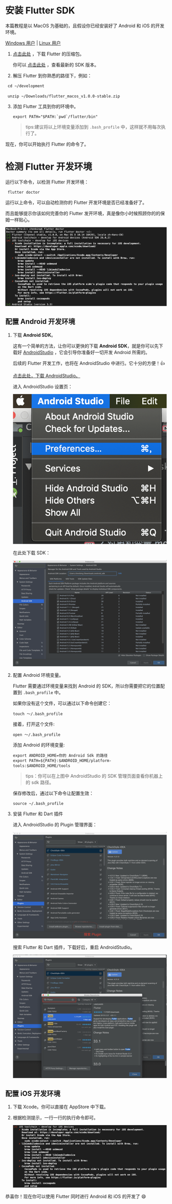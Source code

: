 # 安装 Flutter SDK

本篇教程是以 MacOS 为基础的，且假设你已经安装好了 Android 和 iOS 的开发环境。

[Windows 用户](https://flutter.dev/docs/get-started/install/windows) | [Linux 用户](https://flutter.dev/docs/get-started/install/windows)

1. [点击此处](https://storage.googleapis.com/flutter_infra/releases/stable/macos/flutter_macos_v1.0.0-stable.zip) ，下载 Flutter 的压缩包。

    你可以 [点击此处](https://flutter.dev/docs/development/tools/sdk/archive) ，查看最新的 SDK 版本。

2. 解压 Flutter 到你熟悉的路径下，例如：

  ```
   cd ~/development

   unzip ~/Downloads/flutter_macos_v1.0.0-stable.zip
  ```

3. 添加 Flutter 工具到你的环境中。

    ```
    export PATH="$PATH:`pwd`/flutter/bin"
    ```


    > tips:建议将以上环境变量添加到 `.bash_profile` 中，这样就不用每次执行了。

现在，你可以开始执行 Flutter 的命令了。

# 检测 Flutter 开发环境

运行以下命令，以检测 Flutter 开发环境：

```
 flutter doctor
```

运行以上命令，可以自动检测你的 Flutter 开发环境是否已经准备好了。

而且能够提示你该如何完善你的 Flutter 发开环境，真是像你小时候照顾你的的保姆一样贴心。

![](https://raw.githubusercontent.com/chenBingX/img/master/Flutter/flutter-install.png)

## 配置 Android 开发环境

1. 下载 **Android SDK**。

    这有一个简单的方法，让你可以更快的下载 **Android SDK**，就是你可以先下载好 [AndroidStudio](https://developer.android.com/studio) ，它会引导你准备好一切开发 Android 所需的。

    后续的 Flutter 开发工作，也将在 AndroidStudio 中进行。它十分的方便！👍

    [点击此处，下载 AndroidStudio。](https://developer.android.com/studio)

    进入 AndroidStudio 设置页：

    ![](https://raw.githubusercontent.com/chenBingX/img/master/AndroidStudio/进入AS设置界面.png)

    在此处下载 SDK：

    ![](https://raw.githubusercontent.com/chenBingX/img/master/AndroidStudio/AndroidSDK下载界面.png)

2. 配置 Android 环境变量。

    Flutter 需要通过环境变量来找到 Android 的 SDK，所以你需要把它的位置配置到 `.bash_profile` 中。

    如果你没有这个文件，可以通过以下命令创建它：

    ```
    touch ～/.bash_profile
    ```

    接着，打开这个文件:

    ```
    open ～/.bash_profile
    ```

    添加 Android 的环境变量:

    ```
    export ANDROID_HOME=你的 Android Sdk 的路径
    export PATH=${PATH}:$ANDROID_HOME/platform-tools:$ANDROID_HOME/tools
    ```

    > tips：你可以在上图中 AndroidStudio 的 SDK 管理页面查看你机器上的 sdk 路径。

    保存修改后，通过以下命令让配置生效：

    ```
    source ~/.bash_profile
    ```

3. 安装 Flutter 和 Dart 插件

    进入 AndroidStudio 的 Plugin 管理界面：

    ![](https://raw.githubusercontent.com/chenBingX/img/master/AndroidStudio/AS下载插件.png)

    搜索 Flutter 和 Dart 插件，下载好后，重启 AndroidStudio。

    ![](https://raw.githubusercontent.com/chenBingX/img/master/AndroidStudio/安装Flutter插件.png)


##  配置 iOS 开发环境

1. 下载 Xcode。你可以直接在 AppStore 中下载。


2. 根据检测提示，一行一行的执行命令即可。

    ![](https://raw.githubusercontent.com/chenBingX/img/master/Flutter/FlutterIOS安装.png)



恭喜你！现在你可以使用 Flutter 同时进行 Android 和 iOS 的开发了 😄





